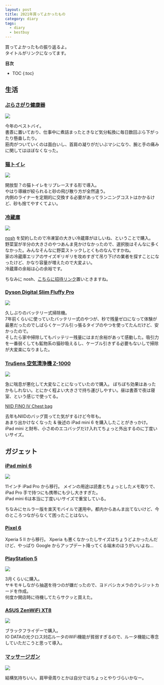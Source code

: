 ```yaml
---
layout: post
title: 2021年買ってよかったもの
category: diary
tags:
  - diary
  - bestbuy
---
```



買ってよかったもの振り返るよ。  
タイトルがリンクになってます。

**目次**
* TOC
{:toc}

## 生活

### [ぶらさがり健康器](https://amzn.to/3eAQlN1)

<a href="https://www.amazon.co.jp/gp/product/B01N2HZ3N6?ie=UTF8&psc=1&linkCode=li2&tag=yslibr4ry-22&linkId=001097a8a636e208b2e20fd97c28a11a&language=ja_JP&ref_=as_li_ss_il" target="_blank"><img border="0" src="//ws-fe.amazon-adsystem.com/widgets/q?_encoding=UTF8&ASIN=B01N2HZ3N6&Format=_SL160_&ID=AsinImage&MarketPlace=JP&ServiceVersion=20070822&WS=1&tag=yslibr4ry-22&language=ja_JP" ></a><img src="https://ir-jp.amazon-adsystem.com/e/ir?t=yslibr4ry-22&language=ja_JP&l=li2&o=9&a=B01N2HZ3N6" width="1" height="1" border="0" alt="" style="border:none !important; margin:0px !important;" />

今年のベストバイ。  
書斎に置いており、仕事中に煮詰まったときなど気分転換に毎日数回ぶら下がったり懸垂したり。  
筋肉がついていくのは面白いし、首肩の凝りがだいぶマシになり、腕と手の痛みに関してはほぼなくなった。

### [猫トイレ](https://amzn.to/32MIPMk)

<a href="https://www.amazon.co.jp/%E3%83%A2%E3%83%87%E3%82%B3-modko-MOD-012-%E3%83%95%E3%83%AA%E3%83%83%E3%83%97%E3%83%AA%E3%82%BF%E3%83%BC%E3%83%9C%E3%83%83%E3%82%AF%E3%82%B9-%E3%83%9B%E3%83%AF%E3%82%A4%E3%83%88/dp/B009UWMLC4?__mk_ja_JP=%E3%82%AB%E3%82%BF%E3%82%AB%E3%83%8A&crid=D69KJ6FTQRAC&keywords=modkat&qid=1640872517&sprefix=modkat%2Caps%2C182&sr=8-9&linkCode=li2&tag=yslibr4ry-22&linkId=6ba76e8d7468eaf308648631abc98e4a&language=ja_JP&ref_=as_li_ss_il" target="_blank"><img border="0" src="//ws-fe.amazon-adsystem.com/widgets/q?_encoding=UTF8&ASIN=B009UWMLC4&Format=_SL160_&ID=AsinImage&MarketPlace=JP&ServiceVersion=20070822&WS=1&tag=yslibr4ry-22&language=ja_JP" ></a><img src="https://ir-jp.amazon-adsystem.com/e/ir?t=yslibr4ry-22&language=ja_JP&l=li2&o=9&a=B009UWMLC4" width="1" height="1" border="0" alt="" style="border:none !important; margin:0px !important;" />

開放型？の猫トイレをリプレースする形で導入。  
やはり導線が絞られると砂の飛び散り方が全然違う。  
内側のライナーを定期的に交換する必要があってランニングコストはかかるけど、砂も捨てやすくてよい。

### [冷蔵庫](https://amzn.to/3FWwKmN)

<a href="https://www.amazon.co.jp/%E3%82%B7%E3%83%A3%E3%83%BC%E3%83%97-SHARP-%E3%83%97%E3%83%A9%E3%82%BA%E3%83%9E%E3%82%AF%E3%83%A9%E3%82%B9%E3%82%BF%E3%83%BC-%E8%A6%B3%E9%9F%B3%E9%96%8B%E3%81%8D%E3%83%BB%E3%83%95%E3%83%AC%E3%83%B3%E3%83%81%E3%83%89%E3%82%A2-SJ-X504H-T/dp/B091YYB2PJ?keywords=%E3%82%B7%E3%83%A3%E3%83%BC%E3%83%97+%E5%86%B7%E8%94%B5%E5%BA%AB+sj-x504h-t&qid=1640878512&sprefix=%E5%86%B7%E8%94%B5%E5%BA%AB+x50%2Caps%2C218&sr=8-5&linkCode=li2&tag=yslibr4ry-22&linkId=521c1867c1565518d662a805c760804f&language=ja_JP&ref_=as_li_ss_il" target="_blank"><img border="0" src="//ws-fe.amazon-adsystem.com/widgets/q?_encoding=UTF8&ASIN=B091YYB2PJ&Format=_SL160_&ID=AsinImage&MarketPlace=JP&ServiceVersion=20070822&WS=1&tag=yslibr4ry-22&language=ja_JP" ></a><img src="https://ir-jp.amazon-adsystem.com/e/ir?t=yslibr4ry-22&language=ja_JP&l=li2&o=9&a=B091YYB2PJ" width="1" height="1" border="0" alt="" style="border:none !important; margin:0px !important;" />

[nosh](https://nosh.jp) を契約したので冷凍室の大きい冷蔵庫がほしいね、ということで購入。  
野菜室が半分の大きさのやつあんま見かけなかったので、選択肢はそんなに多くなかった。みんなそんなに野菜ストックしとくものなんですかね。  
家の冷蔵庫エリアのサイズギリギリを攻めすぎて吊り下げの業者を探すことになったけど、かなり容量が増えたので大変よい。  
冷蔵庫の余裕は心の余裕です。

ちなみに nosh、[こちらに招待リンク](https://nosh.jp/share/friend-202103/Jvf8w)置いときますね。

### [Dyson Digital Slim Fluffy Pro](https://amzn.to/3z8Lr3r)

<a href="https://www.amazon.co.jp/%E3%83%80%E3%82%A4%E3%82%BD%E3%83%B3-%E3%82%B9%E3%83%86%E3%82%A3%E3%83%83%E3%82%AF%E3%82%AF%E3%83%AA%E3%83%BC%E3%83%8A%E3%83%BC-SV12MHYE-%E3%83%80%E3%82%A4%E3%82%BD%E3%83%B3%E3%82%B5%E3%82%A4%E3%82%AF%E3%83%AD%E3%83%B3V10%E3%83%A2%E3%83%BC%E3%82%BF%E3%83%BC%E3%83%98%E3%83%83%E3%83%89-%E3%82%A4%E3%82%A8%E3%83%AD%E3%83%BC/dp/B099ZSGN2L?__mk_ja_JP=%E3%82%AB%E3%82%BF%E3%82%AB%E3%83%8A&crid=1L25KTNSWJV00&keywords=Dyson+digital+slim&qid=1640873086&s=home&sprefix=dyson+digital+slim%2Ckitchen%2C169&sr=1-4&linkCode=li2&tag=yslibr4ry-22&linkId=cc08ecea7cc5767235df6a701968651c&language=ja_JP&ref_=as_li_ss_il" target="_blank"><img border="0" src="//ws-fe.amazon-adsystem.com/widgets/q?_encoding=UTF8&ASIN=B099ZSGN2L&Format=_SL160_&ID=AsinImage&MarketPlace=JP&ServiceVersion=20070822&WS=1&tag=yslibr4ry-22&language=ja_JP" ></a><img src="https://ir-jp.amazon-adsystem.com/e/ir?t=yslibr4ry-22&language=ja_JP&l=li2&o=9&a=B099ZSGN2L" width="1" height="1" border="0" alt="" style="border:none !important; margin:0px !important;" />

久しぶりのバッテリー式掃除機。  
7年前くらいに使っていたバッテリー式のやつが、秒で残量ゼロになって体験が最悪だったのでしばらくケーブル引っ張るタイプのやつを使ってたんだけど、安かったので。  
そしたら家中掃除してもバッテリー残量にはまだ余裕があって感動した。吸引力を一番弱くしても鉱物系の猫砂吸えるし、ケーブル引きずる必要もないしで掃除が大変楽になりました。

### [TruSens 空気清浄機 Z-1000](https://amzn.to/3pH7oUe)

<a href="https://www.amazon.co.jp/TruSens-%E7%A9%BA%E6%B0%97%E6%B8%85%E6%B5%84%E6%A9%9F-Z-1000-%E3%80%902%E5%B9%B4%E4%BF%9D%E8%A8%BC%E3%80%91-%E3%82%AB%E3%83%BC%E3%83%9C%E3%83%B3%E3%83%95%E3%82%A3%E3%83%AB%E3%82%BF%E3%83%BC%E4%BB%98/dp/B08C2Z8V3N?keywords=trusens+%E7%A9%BA%E6%B0%97%E6%B8%85%E6%B5%84%E6%A9%9F+z-1000&qid=1640878620&sprefix=TruSens%2Caps%2C159&sr=8-6&linkCode=li2&tag=yslibr4ry-22&linkId=2b1b8b7d1d15688e955f552a74670fbc&language=ja_JP&ref_=as_li_ss_il" target="_blank"><img border="0" src="//ws-fe.amazon-adsystem.com/widgets/q?_encoding=UTF8&ASIN=B08C2Z8V3N&Format=_SL160_&ID=AsinImage&MarketPlace=JP&ServiceVersion=20070822&WS=1&tag=yslibr4ry-22&language=ja_JP" ></a><img src="https://ir-jp.amazon-adsystem.com/e/ir?t=yslibr4ry-22&language=ja_JP&l=li2&o=9&a=B08C2Z8V3N" width="1" height="1" border="0" alt="" style="border:none !important; margin:0px !important;" />

急に喘息が悪化して大変なことになっていたので購入。
ぼちぼち効果はあったかもしれない。とにかく程よい大きさで持ち運びしやすい。昼は書斎で夜は寝室、という感じで使ってる。

[NIID FINO IV Chest bag](https://niid.com/collections/new-product/products/fino-iv)

去年もNIIDのバッグ買ってた気がするけど今年も。  
あまり出かけなくなった & 後述の iPad mini 6 を購入したことがきっかけ。  
iPad mini と財布、小さめのエコバッグだけ入れてちょっと外出するのに丁度いいサイズ。

## ガジェット

### [iPad mini 6](https://amzn.to/3EF6LPg)

<a href="https://www.amazon.co.jp/2021-Apple-iPad-mini-Wi-Fi/dp/B09G96M9LZ?th=1&psc=1&linkCode=li2&tag=yslibr4ry-22&linkId=fa47fb0b43a3f5a802be306ed5d8f134&language=ja_JP&ref_=as_li_ss_il" target="_blank"><img border="0" src="//ws-fe.amazon-adsystem.com/widgets/q?_encoding=UTF8&ASIN=B09G96M9LZ&Format=_SL160_&ID=AsinImage&MarketPlace=JP&ServiceVersion=20070822&WS=1&tag=yslibr4ry-22&language=ja_JP" ></a><img src="https://ir-jp.amazon-adsystem.com/e/ir?t=yslibr4ry-22&language=ja_JP&l=li2&o=9&a=B09G96M9LZ" width="1" height="1" border="0" alt="" style="border:none !important; margin:0px !important;" />

11インチ iPad Pro から移行。
メインの用途は読書とちょっとしたメモ取りで、iPad Pro 手で持つにも携帯にも少し大きすぎた。  
iPad mini 6は本当に丁度いいサイズで重宝している。

ちなみにセルラー版を楽天モバイルで運用中。都内からあんま出てないけど、今のところつながらなくて困ったことはない。

### [Pixel 6](https://store.google.com/jp/product/pixel_6?hl=ja)

Xperia 5 II から移行。
Xperia も悪くなかったしサイズはちょうどよかったんだけど、やっぱり Google からアップデート降ってくる端末のほうがいいよね…

### [PlayStation 5](https://amzn.to/3t00yv9)

<a href="https://www.amazon.co.jp/%E3%82%BD%E3%83%8B%E3%83%BC%E3%83%BB%E3%82%A4%E3%83%B3%E3%82%BF%E3%83%A9%E3%82%AF%E3%83%86%E3%82%A3%E3%83%96%E3%82%A8%E3%83%B3%E3%82%BF%E3%83%86%E3%82%A4%E3%83%B3%E3%83%A1%E3%83%B3%E3%83%88-PlayStation-5-%E3%83%87%E3%82%B8%E3%82%BF%E3%83%AB%E3%83%BB%E3%82%A8%E3%83%87%E3%82%A3%E3%82%B7%E3%83%A7%E3%83%B3-CFI-1100B01/dp/B09916ZL27?keywords=playstation+5&qid=1640873465&sprefix=Plays%2Caps%2C180&sr=8-4&linkCode=li2&tag=yslibr4ry-22&linkId=42ce208f46a75ee68b79b730e5505555&language=ja_JP&ref_=as_li_ss_il" target="_blank"><img border="0" src="//ws-fe.amazon-adsystem.com/widgets/q?_encoding=UTF8&ASIN=B09916ZL27&Format=_SL160_&ID=AsinImage&MarketPlace=JP&ServiceVersion=20070822&WS=1&tag=yslibr4ry-22&language=ja_JP" ></a><img src="https://ir-jp.amazon-adsystem.com/e/ir?t=yslibr4ry-22&language=ja_JP&l=li2&o=9&a=B09916ZL27" width="1" height="1" border="0" alt="" style="border:none !important; margin:0px !important;" />

3月くらいに購入。  
ヤキモキしながら抽選を待つのが嫌だったので、ヨドバシカメラのクレジットカードを作成。  
何度か開店時に待機してたらサクッと買えた。

### [ASUS ZenWiFi XT8](https://amzn.to/3Jo1Eqd)

<a href="https://www.amazon.co.jp/574Mbps-%E3%83%88%E3%83%A9%E3%82%A4%E3%83%90%E3%83%B3%E3%83%89%E3%83%A1%E3%83%83%E3%82%B7%E3%83%A5-ZenWiFi-XT8-Nintendo/dp/B084CCS93V?__mk_ja_JP=%E3%82%AB%E3%82%BF%E3%82%AB%E3%83%8A&crid=MN15MI2IC7ZQ&keywords=XT8&qid=1640878692&sprefix=xt8%2Caps%2C184&sr=8-3-spons&psc=1&spLa=ZW5jcnlwdGVkUXVhbGlmaWVyPUEzOVJKMjkyNVZUVExIJmVuY3J5cHRlZElkPUEwNjEwMDM2MTU5WFZSVUhCNzJVNyZlbmNyeXB0ZWRBZElkPUEzVUhVSEEzTlk4QUI4JndpZGdldE5hbWU9c3BfYXRmJmFjdGlvbj1jbGlja1JlZGlyZWN0JmRvTm90TG9nQ2xpY2s9dHJ1ZQ%3D%3D&linkCode=li2&tag=yslibr4ry-22&linkId=e238add3b01496876bb7bdf244a28cce&language=ja_JP&ref_=as_li_ss_il" target="_blank"><img border="0" src="//ws-fe.amazon-adsystem.com/widgets/q?_encoding=UTF8&ASIN=B084CCS93V&Format=_SL160_&ID=AsinImage&MarketPlace=JP&ServiceVersion=20070822&WS=1&tag=yslibr4ry-22&language=ja_JP" ></a><img src="https://ir-jp.amazon-adsystem.com/e/ir?t=yslibr4ry-22&language=ja_JP&l=li2&o=9&a=B084CCS93V" width="1" height="1" border="0" alt="" style="border:none !important; margin:0px !important;" />

ブラックフライデーで購入。  
IO DATAの光クロス対応ルータのWiFi機能が貧弱すぎるので、ルータ機能に専念していただこうと思って導入。  

### [マッサージガン](https://amzn.to/3Jt3rtU)

<a href="https://www.amazon.co.jp/%E5%89%B5%E9%80%9A%E3%83%A1%E3%83%87%E3%82%A3%E3%82%AB%E3%83%AB-%E3%83%88%E3%83%BC%E3%82%BF%E3%83%AB%E3%83%9C%E3%83%87%E3%82%A3%E3%82%B1%E3%82%A2-MYTREX-MT-RBN20G-%E9%9B%BB%E6%B0%97%E3%83%9E%E3%83%83%E3%82%B5%E3%83%BC%E3%82%B8%E5%99%A8/dp/B09GB32HRS?__mk_ja_JP=%E3%82%AB%E3%82%BF%E3%82%AB%E3%83%8A&crid=XE2SPTMO6BWE&keywords=%E3%83%9E%E3%83%83%E3%82%B5%E3%83%BC%E3%82%B8%E3%82%AC%E3%83%B3&qid=1640872781&sprefix=%E3%83%9E%E3%83%83%E3%82%B5%E3%83%BC%E3%82%B8%E3%82%AC%E3%83%B3%2Caps%2C210&sr=8-2-spons&psc=1&spLa=ZW5jcnlwdGVkUXVhbGlmaWVyPUE3NUM1WUxWUkVaTzcmZW5jcnlwdGVkSWQ9QTA4NDA0MDIzMTJPQ1pHTE8xQlhUJmVuY3J5cHRlZEFkSWQ9QTNTVEFVQjQ3QVBLUkkmd2lkZ2V0TmFtZT1zcF9hdGYmYWN0aW9uPWNsaWNrUmVkaXJlY3QmZG9Ob3RMb2dDbGljaz10cnVl&linkCode=li2&tag=yslibr4ry-22&linkId=55fffab22eb5db8e722685324fd4cae0&language=ja_JP&ref_=as_li_ss_il" target="_blank"><img border="0" src="//ws-fe.amazon-adsystem.com/widgets/q?_encoding=UTF8&ASIN=B09GB32HRS&Format=_SL160_&ID=AsinImage&MarketPlace=JP&ServiceVersion=20070822&WS=1&tag=yslibr4ry-22&language=ja_JP" ></a><img src="https://ir-jp.amazon-adsystem.com/e/ir?t=yslibr4ry-22&language=ja_JP&l=li2&o=9&a=B09GB32HRS" width="1" height="1" border="0" alt="" style="border:none !important; margin:0px !important;" />

結構気持ちいい。肩甲骨周りとかは自分ではちょっとやりづらいかなー。
